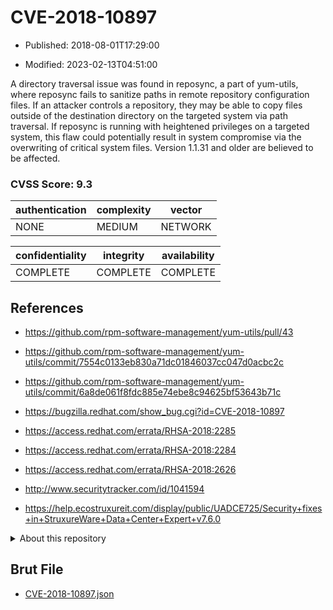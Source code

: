 # CVE-2018-10897

- Published: 2018-08-01T17:29:00

- Modified: 2023-02-13T04:51:00

A directory traversal issue was found in reposync, a part of yum-utils, where reposync fails to sanitize paths in remote repository configuration files. If an attacker controls a repository, they may be able to copy files outside of the destination directory on the targeted system via path traversal. If reposync is running with heightened privileges on a targeted system, this flaw could potentially result in system compromise via the overwriting of critical system files. Version 1.1.31 and older are believed to be affected.

### CVSS Score: **9.3**

| authentication | complexity | vector |
| --- | --- | --- |
| NONE | MEDIUM | NETWORK |

| confidentiality | integrity | availability |
| --- | --- | --- |
| COMPLETE | COMPLETE | COMPLETE |

## References

* https://github.com/rpm-software-management/yum-utils/pull/43

* https://github.com/rpm-software-management/yum-utils/commit/7554c0133eb830a71dc01846037cc047d0acbc2c

* https://github.com/rpm-software-management/yum-utils/commit/6a8de061f8fdc885e74ebe8c94625bf53643b71c

* https://bugzilla.redhat.com/show_bug.cgi?id=CVE-2018-10897

* https://access.redhat.com/errata/RHSA-2018:2285

* https://access.redhat.com/errata/RHSA-2018:2284

* https://access.redhat.com/errata/RHSA-2018:2626

* http://www.securitytracker.com/id/1041594

* https://help.ecostruxureit.com/display/public/UADCE725/Security+fixes+in+StruxureWare+Data+Center+Expert+v7.6.0

<details>
<summary>About this repository</summary> 

  This repository is part of the project [Live Hack CVE](https://github.com/Live-Hack-CVE). Main website can be found [www.live-hack.org](https://www.live-hack.org) 
  
  Made by [Sn0wAlice](https://github.com/Sn0wAlice) for the people that care about security and need to have a feed of the latest CVEs. Hope you enjoy it, don't forget to star the repo and follow me on [Twitter](https://twitter.com/Sn0wAlice) and [Github](https://github.com/Sn0wAlice). And that is my [personnal website](https://www.alice-snow.me/)

  - [Home Page](https://github.com/Live-Hack-CVE)
  - [Framework](https://github.com/Live-Hack-CVE/cve-framework)
  - [CVE database](https://github.com/Live-Hack-CVE/full_database)
  - [Changelog](https://github.com/Live-Hack-CVE/Changelog)
</details>

## Brut File

* [CVE-2018-10897.json](https://raw.githubusercontent.com/Live-Hack-CVE/full_database/main/cves/2018/CVE-2018-10897.json)


